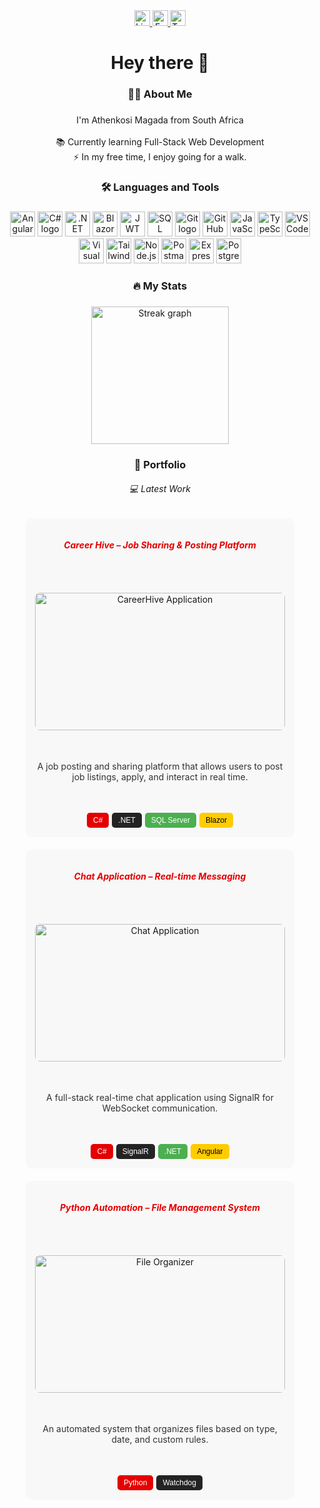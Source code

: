 <div align="center">
  <a href="https://www.linkedin.com/in/athenkosimagada" target="_blank">
    <img src="https://img.shields.io/static/v1?message=LinkedIn&logo=linkedin&label=&color=0077B5&logoColor=white&labelColor=&style=for-the-badge" height="25" alt="LinkedIn logo" />
  </a>
  <a href="https://web.facebook.com/profile.php?id=100056291911750" target="_blank">
    <img src="https://img.shields.io/static/v1?message=Facebook&logo=facebook&label=&color=1877F2&logoColor=white&labelColor=&style=for-the-badge" height="25" alt="Facebook logo" />
  </a>
  <a href="https://twitter.com/athenkosi_rsa" target="_blank">
    <img src="https://img.shields.io/static/v1?message=Twitter&logo=twitter&label=&color=1DA1F2&logoColor=white&labelColor=&style=for-the-badge" height="25" alt="Twitter logo" />
  </a>
</div>

###

<h1 align="center">Hey there 👋</h1>

###

<h3 align="center">👨‍💻 About Me</h3>

###

<p align="center">
  I'm Athenkosi Magada from South Africa<br><br>
  📚 Currently learning Full-Stack Web Development<br>
  ⚡ In my free time, I enjoy going for a walk.
</p>

###

<h3 align="center">🛠 Languages and Tools</h3>

###

<div align="center">
  <img src="https://img.shields.io/badge/Angular-DD0031?logo=angular&logoColor=white&style=for-the-badge" height="40" alt="Angular logo" />
  <img src="https://img.shields.io/badge/C%23-239120?logo=csharp&logoColor=white&style=for-the-badge" height="40" alt="C# logo" />
  <img src="https://img.shields.io/badge/.NET Core-512BD4?logo=dotnet&logoColor=white&style=for-the-badge" height="40" alt=".NET Core logo" />
  <img src="https://img.shields.io/badge/Blazor-512BD4?logo=blazor&logoColor=white&style=for-the-badge" height="40" alt="Blazor logo" />
  <img src="https://img.shields.io/badge/JWT-000000?logo=jsonwebtokens&logoColor=white&style=for-the-badge" height="40" alt="JWT logo" />
  <img src="https://img.shields.io/badge/SQL Server-CC2927?logo=microsoftsqlserver&logoColor=white&style=for-the-badge" height="40" alt="SQL Server logo" />
  <img src="https://img.shields.io/badge/Git-F05032?logo=git&logoColor=white&style=for-the-badge" height="40" alt="Git logo" />
  <img src="https://img.shields.io/badge/GitHub-181717?logo=github&logoColor=white&style=for-the-badge" height="40" alt="GitHub logo" />
  <img src="https://img.shields.io/badge/JavaScript-F7DF1E?logo=javascript&logoColor=black&style=for-the-badge" height="40" alt="JavaScript logo" />
  <img src="https://img.shields.io/badge/TypeScript-3178C6?logo=typescript&logoColor=white&style=for-the-badge" height="40" alt="TypeScript logo" />
  <img src="https://img.shields.io/badge/Visual Studio Code-007ACC?logo=visualstudiocode&logoColor=white&style=for-the-badge" height="40" alt="VSCode logo" />
  <img src="https://img.shields.io/badge/Visual Studio-5C2D91?logo=visualstudio&logoColor=white&style=for-the-badge" height="40" alt="Visual Studio logo" />
  <img src="https://img.shields.io/badge/Tailwind CSS-06B6D4?logo=tailwindcss&logoColor=black&style=for-the-badge" height="40" alt="Tailwind CSS logo" />
  <img src="https://img.shields.io/badge/Node.js-339933?logo=nodedotjs&logoColor=white&style=for-the-badge" height="40" alt="Node.js logo" />
  <img src="https://img.shields.io/badge/Postman-FF6C37?logo=postman&logoColor=black&style=for-the-badge" height="40" alt="Postman logo" />
  <img src="https://img.shields.io/badge/Express.js-000000?logo=express&logoColor=white&style=for-the-badge" height="40" alt="Express.js logo" />
  <img src="https://img.shields.io/badge/PostgreSQL-336791?logo=postgresql&logoColor=white&style=for-the-badge" height="40" alt="PostgreSQL logo" />
</div>

###

<h3 align="center">🔥 My Stats</h3>

###

<div align="center">
  <img src="https://streak-stats.demolab.com?user=athenkosimagada&locale=en&mode=daily&theme=dark&hide_border=false&border_radius=5&order=3" height="220" alt="Streak graph" />
</div>

###

<h3 align="center">🎨 Portfolio</h3>
<h6 align="center">💻 Latest Work</h6>

<div align="center" style="display: flex; flex-wrap: wrap; justify-content: center; gap: 20px;">

  <!-- Project 1 -->
  <div style="max-width: 400px; min-height: 480px; text-align: center; background: #f8f8f8; padding: 15px; border-radius: 10px; display: flex; flex-direction: column; justify-content: space-between;">
    <h6 style="color: #E50000; font-weight: bold;">Career Hive – Job Sharing & Posting Platform</h6>
    <a href="https://github.com/athenkosimagada/SignalR-Application">
      <img src="https://github.com/user-attachments/assets/930aadec-d6c0-4574-8f14-91b94ee82136"
           style="width: 100%; max-width: 400px; height: 220px; object-fit: cover; border-radius: 8px;" alt="CareerHive Application" />
    </a>
    <p style="font-size: 14px; color: #333;">A job posting and sharing platform that allows users to post job listings, apply, and interact in real time.</p>
    <div style="display: flex; flex-wrap: wrap; gap: 5px; justify-content: center;">
      <button style="background: #E50000; color: white; border: none; padding: 5px 10px; border-radius: 5px; font-size: 12px;">C#</button>
      <button style="background: #232323; color: white; border: none; padding: 5px 10px; border-radius: 5px; font-size: 12px;">.NET</button>
      <button style="background: #4CAF50; color: white; border: none; padding: 5px 10px; border-radius: 5px; font-size: 12px;">SQL Server</button>
      <button style="background: #FFCC00; color: black; border: none; padding: 5px 10px; border-radius: 5px; font-size: 12px;">Blazor</button>
    </div>
  </div>

  <!-- Project 2 -->
  <div style="max-width: 400px; min-height: 480px; text-align: center; background: #f8f8f8; padding: 15px; border-radius: 10px; display: flex; flex-direction: column; justify-content: space-between;">
    <h6 style="color: #E50000; font-weight: bold;">Chat Application – Real-time Messaging</h6>
    <a href="https://github.com/athenkosimagada/SignalR-Application">
      <img src="https://herobot.app/wp-content/uploads/2022/11/11-Reasons-Why-A-Chat-Application-Is-Great-For-Business_1.jpg"
           style="width: 100%; max-width: 400px; height: 220px; object-fit: cover; border-radius: 8px;" alt="Chat Application" />
    </a>
    <p style="font-size: 14px; color: #333;">A full-stack real-time chat application using SignalR for WebSocket communication.</p>
    <div style="display: flex; flex-wrap: wrap; gap: 5px; justify-content: center;">
      <button style="background: #E50000; color: white; border: none; padding: 5px 10px; border-radius: 5px; font-size: 12px;">C#</button>
      <button style="background: #232323; color: white; border: none; padding: 5px 10px; border-radius: 5px; font-size: 12px;">SignalR</button>
      <button style="background: #4CAF50; color: white; border: none; padding: 5px 10px; border-radius: 5px; font-size: 12px;">.NET</button>
      <button style="background: #FFCC00; color: black; border: none; padding: 5px 10px; border-radius: 5px; font-size: 12px;">Angular</button>
    </div>
  </div>

  <!-- Project 3 -->
  <div style="max-width: 400px; min-height: 480px; text-align: center; background: #f8f8f8; padding: 15px; border-radius: 10px; display: flex; flex-direction: column; justify-content: space-between;">
    <h6 style="color: #E50000; font-weight: bold;">Python Automation – File Management System</h6>
    <a href="https://mbalicivilandconstruction.vercel.app/">
      <img src="https://github.com/user-attachments/assets/06c9c9ad-0642-47a9-8d11-7988d4077aa3"
           style="width: 100%; max-width: 400px; height: 220px; object-fit: cover; border-radius: 8px;" alt="File Organizer" />
    </a>
    <p style="font-size: 14px; color: #333;">An automated system that organizes files based on type, date, and custom rules.</p>
    <div style="display: flex; flex-wrap: wrap; gap: 5px; justify-content: center;">
      <button style="background: #E50000; color: white; border: none; padding: 5px 10px; border-radius: 5px; font-size: 12px;">Python</button>
      <button style="background: #232323; color: white; border: none; padding: 5px 10px; border-radius: 5px; font-size: 12px;">Watchdog</button>
    </div>
  </div>

</div>


